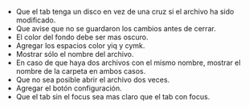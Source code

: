 -  Que el tab tenga un disco en vez de una cruz si el archivo ha sido
   modificado.
-  Que avise que no se guardaron los cambios antes de cerrar.
-  El color del fondo debe ser mas oscuro.
-  Agregar los espacios color yiq y cymk.
-  Mostrar sólo el nombre del archivo.
-  En caso de que haya dos archivos con el mismo nombre, mostrar el nombre de
   la carpeta en ambos casos.
-  Que no sea posible abrir el archivo dos veces.
-  Agregar el botón configuración.
-  Que el tab sin el focus sea mas claro que el tab con focus.
